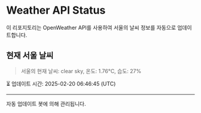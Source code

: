 
# Weather API Status

이 리포지토리는 OpenWeather API를 사용하여 서울의 날씨 정보를 자동으로 업데이트합니다.

## 현재 서울 날씨
> 서울의 현재 날씨: clear sky, 온도: 1.76°C, 습도: 27%

⏳ 업데이트 시간: 2025-02-20 06:46:45 (UTC)

---
자동 업데이트 봇에 의해 관리됩니다.
